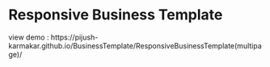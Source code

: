 # Responsive Business  Template

<p> view demo :  https://pijush-karmakar.github.io/BusinessTemplate/ResponsiveBusinessTemplate(multipage)/ </p>
